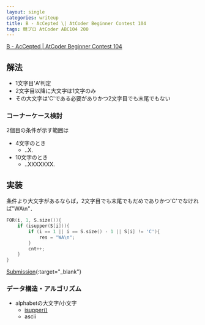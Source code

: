 ```yaml
---
layout: single
categories: writeup
title: B - AcCepted \| AtCoder Beginner Contest 104
tags: 競プロ AtCoder ABC104 200
---
```



[B - AcCepted \| AtCoder Beginner Contest 104](https://abc104.contest.atcoder.jp/tasks/abc104_b)

## 解法
- 1文字目'A'判定
- 2文字目以降に大文字は1文字のみ
- その大文字は'C'である必要がありかつ2文字目でも末尾でもない

### コーナーケース検討
2個目の条件が示す範囲は
- 4文字のとき
    - ..X.
- 10文字のとき
    - ..XXXXXXX.

## 実装
条件より大文字があるならば，2文字目でも末尾でもだめでありかつ'C'でなければ"WA\n"．
```cpp
FOR(i, 1, S.size()){
    if (isupper(S[i])){
        if (i == 1 || i == S.size() - 1 || S[i] != 'C'){
            res = "WA\n";
        }
        cnt++;
    }
}
```
[Submission](https://abc104.contest.atcoder.jp/submissions/2968299){:target="_blank"}

### データ構造・アルゴリズム
- alphabetの大文字/小文字
    - [isupper()](http://www.cplusplus.com/reference/locale/isupper/)
    - ascii
